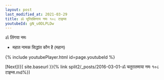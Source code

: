 ```yaml
---
layout: post
last_modified_at: 2021-03-29
title: ॐ भूरिदक्षिणाय नमः १०८ टाइम्स
youtubeId: gN_u0DLPLDw
---
```

 
 
 ॐ लिंगया नमः  
 
 -  महात नामक सिद्धांत कौन है (महान) 
 
  
 
  
 
 
 
 
 
 


{% include youtubePlayer.html id=page.youtubeId %}
 
[Next]({{ site.baseurl }}{% link  split2/_posts/2016-03-01-ॐ चतुरातमाया नमः १०८ टाइम्स.md%})
 
